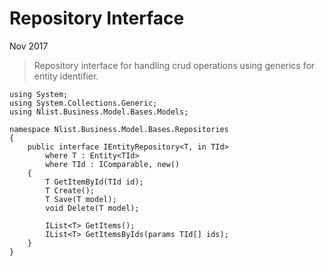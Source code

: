 # Repository Interface

Nov 2017

> Repository interface for handling crud operations using generics for entity identifier.

```
using System;
using System.Collections.Generic;
using Nlist.Business.Model.Bases.Models;

namespace Nlist.Business.Model.Bases.Repositories
{
    public interface IEntityRepository<T, in TId>
        where T : Entity<TId>
        where TId : IComparable, new()  
    {
        T GetItemById(TId id);
        T Create();
        T Save(T model);
        void Delete(T model);

        IList<T> GetItems();
        IList<T> GetItemsByIds(params TId[] ids);
    }
}
```